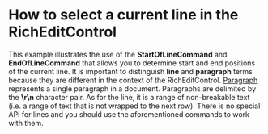 # How to select a current line in the RichEditControl


<p>This example illustrates the use of the <strong>StartOfLineCommand</strong> and <strong>EndOfLineCommand</strong> that allows you to determine start and end positions of the current line. It is important to distinguish <strong>line</strong> and <strong>paragraph</strong> terms because they are different in the context of the RichEditControl. <a href="http://documentation.devexpress.com/#WindowsForms/CustomDocument9556"><u>Paragraph</u></a> represents a single paragraph in a document. Paragraphs are delimited by the <strong>\r\n</strong> character pair. As for the line, it is a range of non-breakable text (i.e. a range of text that is not wrapped to the next row). There is no special API for lines and you should use the aforementioned commands to work with them.</p>

<br/>


